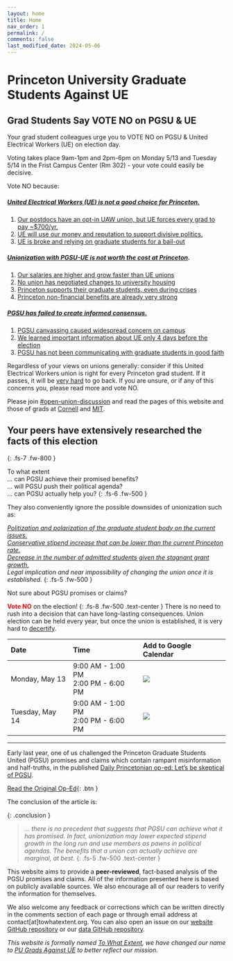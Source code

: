 ```yaml
---
layout: home
title: Home
nav_order: 1
permalink: /
comments: false
last_modified_date: 2024-05-06
---
```

# Princeton University Graduate Students Against UE

## Grad Students Say VOTE NO on PGSU & UE

Your grad student colleagues urge you to VOTE NO on PGSU & United Electrical Workers (UE) on election day. 

Voting takes place 9am-1pm and 2pm-6pm on Monday 5/13 and Tuesday 5/14 in the Frist Campus Center (Rm 302) - your vote could easily be decisive. 

Vote NO because:

##### [United Electrical Workers (UE) is not a good choice for Princeton.](https://docs.google.com/document/d/1c-BotpGXjh2nuRkWzTKfilcH1LcvWdEPxkg3f7R-NXM/edit#heading=h.jl5uwwcwl014)
1. [Our postdocs have an opt-in UAW union, but UE forces every grad to pay ~$700/yr.](https://docs.google.com/document/d/1c-BotpGXjh2nuRkWzTKfilcH1LcvWdEPxkg3f7R-NXM/edit#heading=h.jl5uwwcwl014)
1. [UE will use our money and reputation to support divisive politics.](https://docs.google.com/document/d/1c-BotpGXjh2nuRkWzTKfilcH1LcvWdEPxkg3f7R-NXM/edit#heading=h.izqu0g5392rl)
1. [UE is broke and relying on graduate students for a bail-out](https://docs.google.com/document/d/1c-BotpGXjh2nuRkWzTKfilcH1LcvWdEPxkg3f7R-NXM/edit#heading=h.sd4t845q4uxp)

##### [Unionization with PGSU-UE is not worth the cost at Princeton](https://docs.google.com/document/d/1c-BotpGXjh2nuRkWzTKfilcH1LcvWdEPxkg3f7R-NXM/edit#heading=h.fsuxy5minvjw).
1. [Our salaries are higher and grow faster than UE unions](https://docs.google.com/document/d/1c-BotpGXjh2nuRkWzTKfilcH1LcvWdEPxkg3f7R-NXM/edit#heading=h.9316q54j0sp6)
1. [No union has negotiated changes to university housing](https://docs.google.com/document/d/1c-BotpGXjh2nuRkWzTKfilcH1LcvWdEPxkg3f7R-NXM/edit#heading=h.kl2l94tnkezf)
1. [Princeton supports their graduate students, even during crises](https://docs.google.com/document/d/1c-BotpGXjh2nuRkWzTKfilcH1LcvWdEPxkg3f7R-NXM/edit#heading=h.rzcreuybbo9i)
1. [Princeton non-financial benefits are already very strong](https://docs.google.com/document/d/1c-BotpGXjh2nuRkWzTKfilcH1LcvWdEPxkg3f7R-NXM/edit#heading=h.mta3m962b0)

##### [PGSU has failed to create informed consensus.](https://docs.google.com/document/d/1c-BotpGXjh2nuRkWzTKfilcH1LcvWdEPxkg3f7R-NXM/edit#heading=h.2dzoo97787rp)
1. [PGSU canvassing caused widespread concern on campus](https://docs.google.com/document/d/1c-BotpGXjh2nuRkWzTKfilcH1LcvWdEPxkg3f7R-NXM/edit#heading=h.nhiqxl1rzh4v)
1. [We learned important information about UE only 4 days before the election](https://docs.google.com/document/d/1c-BotpGXjh2nuRkWzTKfilcH1LcvWdEPxkg3f7R-NXM/edit#heading=h.6k4k0hqpaj3v)
1. [PGSU has not been communicating with graduate students in good faith](https://docs.google.com/document/d/1c-BotpGXjh2nuRkWzTKfilcH1LcvWdEPxkg3f7R-NXM/edit#heading=h.stpkhyf3wanf)

Regardless of your views on unions generally: consider if this United Electrical Workers union is right for every Princeton grad student. If it passes, it will be [very hard](https://www.nlrb.gov/about-nlrb/rights-we-protect/the-law/employees/decertification-election) to go back. If you are unsure, or if any of this concerns you, please read more and vote NO.

Please join [#open-union-discussion](https://join.slack.com/t/gsgglobalworkspace/signup) and read the pages of this website and those of grads at [Cornell](https://sites.google.com/view/cornell-united/home?authuser=0) and [MIT](https://www.uenotformit.org/). 


## Your peers have extensively researched the facts of this election
{: .fs-7 .fw-800 }

To what extent\
... can PGSU achieve their promised benefits?\
... will PGSU push their political agenda?\
... can PGSU actually help you?
{: .fs-6 .fw-500 }

They also conveniently ignore the possible downsides of unionization such as:

*[Politization and polarization of the graduate student body on the current issues.](./ue#ue-politics)\
[Conservative stipend increase that can be lower than the current Princeton rate.](./stipend#conservative-stipend-increases-in-ratified-contracts)\
[Decrease in the number of admitted students given the stagnant grant growth.](./stipend#funding-sources-and-limitations)\
Legal implication and near impossibility of changing the union once it is established.*
{: .fs-5 .fw-500 }

Not sure about PGSU promises or claims?

<span style="color:red">**Vote NO**</span> on the election!
{: .fs-8 .fw-500 .text-center }
There is no need to rush into a decision that can have long-lasting consequences. Union election can be held every year, but once the union is established, it is very hard to [decertify](https://www.nlrb.gov/about-nlrb/rights-we-protect/the-law/employees/decertification-election).

| Date | Time | Add to Google Calendar |
| :- | :- | :- |
| Monday, May 13 | 9:00 AM - 1:00 PM<br>2:00 PM - 6:00 PM | <a target="_blank" href="https://calendar.google.com/calendar/event?action=TEMPLATE&amp;tmeid=MGViOGN2azJwMDY1ODVwYTFqdDdzZ3RzamkgY19hZDkzYTAwMDhiY2EwNzBiNDk0MjZkODBkYzc1OTA0OGYwZTFhOTc5YThiMDVlNmVlOTcxZWRjYzlmYmZhZTI1QGc&amp;tmsrc=c_ad93a0008bca070b49426d80dc759048f0e1a979a8b05e6ee971edcc9fbfae25%40group.calendar.google.com"><img border="0" src="https://www.google.com/calendar/images/ext/gc_button1_en.gif"></a> |
| Tuesday, May 14 | 9:00 AM - 1:00 PM<br>2:00 PM - 6:00 PM | <a target="_blank" href="https://calendar.google.com/calendar/event?action=TEMPLATE&amp;tmeid=MW4yMWdjZm5pMmRhdXVjb2RuMmk1cjFlNm8gY19hZDkzYTAwMDhiY2EwNzBiNDk0MjZkODBkYzc1OTA0OGYwZTFhOTc5YThiMDVlNmVlOTcxZWRjYzlmYmZhZTI1QGc&amp;tmsrc=c_ad93a0008bca070b49426d80dc759048f0e1a979a8b05e6ee971edcc9fbfae25%40group.calendar.google.com"><img border="0" src="https://www.google.com/calendar/images/ext/gc_button1_en.gif"></a> |

----
Early last year, one of us challenged the Princeton Graduate Students United (PGSU) promises and claims which contain rampant misinformation and half-truths, in the published [Daily Princetonian op-ed: Let’s be skeptical of PGSU](https://www.dailyprincetonian.com/article/2023/03/princeton-pgsu-cost-downsides-unionization).

[Read the Original Op-Ed](https://www.dailyprincetonian.com/article/2023/03/princeton-pgsu-cost-downsides-unionization){: .btn }

The conclusion of the article is:

{: .conclusion }
> _... there is no precedent that suggests that PGSU can achieve what it has promised. In fact, unionization may lower expected stipend growth in the long run and use members as pawns in political agendas. The benefits that a union can actually achieve are marginal, at best._
{: .fs-5 .fw-500 .text-center }

This website aims to provide a **peer-reviewed**, fact-based analysis of the PGSU promises and claims. All of the information presented here is based on publicly available sources. We also encourage all of our readers to verify the information for themselves.

We also welcome any feedback or corrections which can be written directly in the comments section of each page or through email address at contact[at]towhatextent.org. You can also open an issue on our [website GitHub repository](https://github.com/To-What-Extent/to-what-extent.github.io) or our [data GitHub repository](https://github.com/To-What-Extent/grad-data).

*This website is formally named [To What Extent](towhatextent.org), we have changed our name to [PU Grads Against UE](https://pu-grads-against-ue.org) to better reflect our mission.*